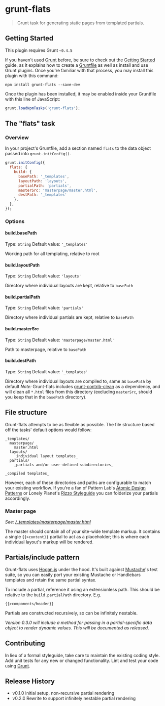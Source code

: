 
# grunt-flats

> Grunt task for generating static pages from templated partials.

## Getting Started
This plugin requires Grunt `~0.4.5`

If you haven't used [Grunt](http://gruntjs.com/) before, be sure to check out the [Getting Started](http://gruntjs.com/getting-started) guide, as it explains how to create a [Gruntfile](http://gruntjs.com/sample-gruntfile) as well as install and use Grunt plugins. Once you're familiar with that process, you may install this plugin with this command:

```shell
npm install grunt-flats --save-dev
```

Once the plugin has been installed, it may be enabled inside your Gruntfile with this line of JavaScript:

```js
grunt.loadNpmTasks('grunt-flats');
```

## The "flats" task

### Overview
In your project's Gruntfile, add a section named `flats` to the data object passed into `grunt.initConfig()`.

```js
grunt.initConfig({
  flats: {
    build: {
      basePath: '_templates',
      layoutPath: 'layouts',
      partialPath: 'partials',
      masterSrc: 'masterpage/master.html',
      destPath: '_templates'
    },
  },
});
```

### Options

#### build.basePath
Type: `String`
Default value: `'_templates'`

Working path for all templating, relative to root

#### build.layoutPath
Type: `String`
Default value: `'layouts'`

Directory where individual layouts are kept, relative to `basePath`

#### build.partialPath
Type: `String`
Default value: `'partials'`

Directory where individual partials are kept, relative to `basePath`

#### build.masterSrc
Type: `String`
Default value: `'masterpage/master.html'`

Path to masterpage, relative to `basePath`

#### build.destPath
Type: `String`
Default value: `'_templates'`

Directory where individual layouts are compiled to, same as `basePath` by default
*Note:* Grunt-flats includes [grunt-contrib-clean](https://github.com/gruntjs/grunt-contrib-clean) as a dependency, and will clean all `*.html` files from this directory (excluding `masterSrc`, should you keep that in the `basePath` directory).

## File structure

Grunt-flats attempts to be as flexible as possible. The file structure based off the tasks' default options would follow:

```
_templates/
  masterpage/
    master.html
  layouts/
    _individual layout templates_
  partials/
    _partials and/or user-defined subdirectories_

_compiled templates_
```

However, each of these directories and paths are configurable to match your existing workflow. If you're a fan of Pattern Lab's [Atomic Design Patterns](http://patternlab.io/docs/pattern-organization.html) or Lonely Planet's [Rizzo Styleguide](http://rizzo.lonelyplanet.com/styleguide) you can folderize your partials accordingly.

### Master page

_See: [/_templates/masterpage/master.html](https://github.com/adamduncan/grunt-flats/blob/master/_templates/masterpage/master.html)_

The master should contain all of your site-wide template markup. It contains a single `{{>content}}` partial to act as a placeholder; this is where each individual layout's markup will be rendered.

## Partials/include pattern

Grunt-flats uses [Hogan.js](http://twitter.github.io/hogan.js/) under the hood. It's built against [Mustache](http://mustache.github.io/mustache.5.html)'s test suite, so you can easily port your existing Mustache or Handlebars templates and retain the same partial syntax.

To include a partial, reference it using an extensionless path. This should be relative to the `build.partialPath` directory. E.g.

```
{{>components/header}}
```

Partials are constructed recursively, so can be infinitely nestable.

_Version 0.3.0 will include a method for passing in a partial-specific data object to render dynamic values. This will be documented as released._


## Contributing
In lieu of a formal styleguide, take care to maintain the existing coding style. Add unit tests for any new or changed functionality. Lint and test your code using [Grunt](http://gruntjs.com/).

## Release History
- v0.1.0 Initial setup, non-recursive partial rendering
- v0.2.0 Rewrite to support infinitely nestable partial rendering